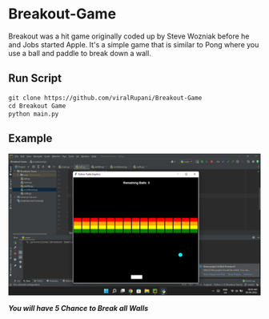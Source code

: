 # Breakout-Game
Breakout was a hit game originally coded up by Steve Wozniak before he and Jobs started Apple. It's a simple game that is similar to Pong where you use a ball and paddle to break down a wall.


<h2>Run Script</h2>

```
git clone https://github.com/viralRupani/Breakout-Game
cd Breakout Game
python main.py
```

<h2>Example</h2>
<img src="Example.png">

<b><i>You will have 5 Chance to Break all Walls</i></b>

